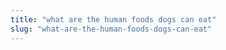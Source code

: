 ```yaml
---
title: "what are the human foods dogs can eat"
slug: "what-are-the-human-foods-dogs-can-eat"
---
```


